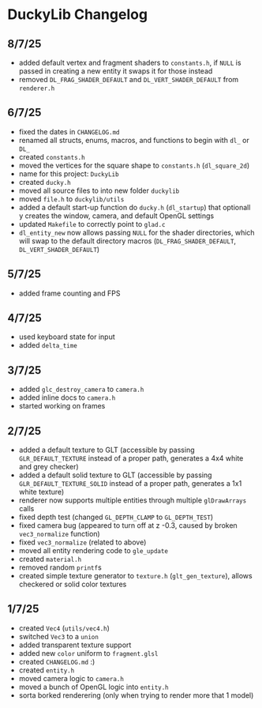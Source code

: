 # DuckyLib Changelog

## 8/7/25

- added default vertex and fragment shaders to `constants.h`, if `NULL` is passed in creating a new entity it swaps it for those instead
- removed `DL_FRAG_SHADER_DEFAULT` and `DL_VERT_SHADER_DEFAULT` from `renderer.h`

## 6/7/25

- fixed the dates in `CHANGELOG.md`
- renamed all structs, enums, macros, and functions to begin with `dl_` or `DL_`
- created `constants.h`
- moved the vertices for the square shape to `constants.h` (`dl_square_2d`)
- name for this project: `DuckyLib`
- created `ducky.h`
- moved all source files to into new folder `duckylib`
- moved `file.h` to `duckylib/utils`
- added a default start-up function do `ducky.h` (`dl_startup`) that optionall y creates the window, camera, and default OpenGL settings
- updated `Makefile` to correctly point to `glad.c`
- `dl_entity_new` now allows passing `NULL` for the shader directories, which will swap to the default directory macros (`DL_FRAG_SHADER_DEFAULT`, `DL_VERT_SHADER_DEFAULT`)

## 5/7/25

- added frame counting and FPS

## 4/7/25

- used keyboard state for input
- added `delta_time`

## 3/7/25

- added `glc_destroy_camera` to `camera.h`
- added inline docs to `camera.h`
- started working on frames

## 2/7/25

- added a default texture to GLT (accessible by passing `GLR_DEFAULT_TEXTURE` instead of a proper path, generates a 4x4 white and grey checker)
- added a default solid texture to GLT (accessible by passing `GLR_DEFAULT_TEXTURE_SOLID` instead of a proper path, generates a 1x1 white texture)
- renderer now supports multiple entities through multiple `glDrawArrays` calls
- fixed depth test (changed `GL_DEPTH_CLAMP` to `GL_DEPTH_TEST`)
- fixed camera bug (appeared to turn off at z -0.3, caused by broken `vec3_normalize` function)
- fixed `vec3_normalize` (related to above)
- moved all entity rendering code to `gle_update`
- created `material.h`
- removed random `printf`s
- created simple texture generator to `texture.h` (`glt_gen_texture`), allows checkered or solid color textures

## 1/7/25

- created `Vec4` (`utils/vec4.h`)
- switched `Vec3` to a `union`
- added transparent texture support
- added new `color` uniform to `fragment.glsl`
- created `CHANGELOG.md` :)
- created `entity.h`
- moved camera logic to `camera.h`
- moved a bunch of OpenGL logic into `entity.h`
- sorta borked renderering (only when trying to render more that 1 model)
